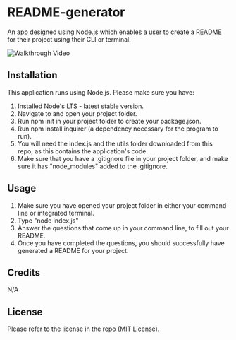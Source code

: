 # README-generator
An app designed using Node.js which enables a user to create a README for their project using their CLI or terminal.

![Walkthrough Video](https://youtu.be/g5EztzwpbKg)

## Installation
This application runs using Node.js. Please make sure you have:
1. Installed Node's LTS - latest stable version.
2. Navigate to and open your project folder.
3. Run npm init in your project folder to create your package.json.
4. Run npm install inquirer (a dependency necessary for the program to run). 
5. You will need the index.js and the utils folder downloaded from this repo, as this contains the application's code.
6. Make sure that you have a .gitignore file in your project folder, and make sure it has "node_modules" added to the .gitignore.

## Usage
1. Make sure you have opened your project folder in either your command line or integrated terminal.
2. Type "node index.js"
3. Answer the questions that come up in your command line, to fill out your README.
4. Once you have completed the questions, you should successfully have generated a README for your project.

## Credits
N/A

## License
Please refer to the license in the repo (MIT License).
